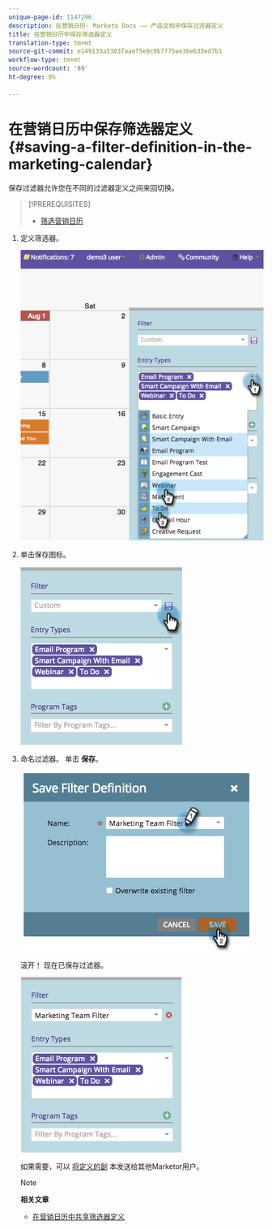 ```yaml
---
unique-page-id: 1147296
description: 在营销日历- Marketo Docs —— 产品文档中保存过滤器定义
title: 在营销日历中保存筛选器定义
translation-type: tm+mt
source-git-commit: e149133a5383faaef5e9c9b7775ae36e633ed7b1
workflow-type: tm+mt
source-wordcount: '89'
ht-degree: 0%

---
```



# 在营销日历中保存筛选器定义 {#saving-a-filter-definition-in-the-marketing-calendar}

保存过滤器允许您在不同的过滤器定义之间来回切换。

>[!PREREQUISITES]
>
>* [筛选营销日历](filtering-the-marketing-calendar.md)

>



1. 定义筛选器。

   ![](assets/image2014-9-24-10-3a50-3a49.png)

1. 单击保存图标。

   ![](assets/image2014-9-24-10-3a50-3a57.png)

1. 命名过滤器。 单击 **保存**。

   ![](assets/image2014-9-24-10-3a51-3a3.png)

   滚开！ 现在已保存过滤器。

   ![](assets/image2014-9-24-10-3a51-3a12.png)

   如果需要，可以 [将定义的副](sharing-a-filter-definition-in-the-marketing-calendar.md) 本发送给其他Marketor用户。

   >[!NOTE]
   >
   >**相关文章**
   >
   >    
   >    
   >    * [在营销日历中共享筛选器定义](sharing-a-filter-definition-in-the-marketing-calendar.md)


